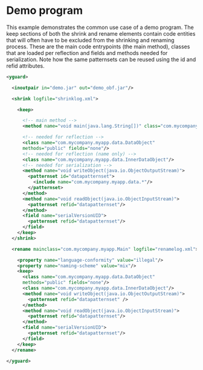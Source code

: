 # Demo program

This example demonstrates the common use case of a demo program. The keep sections of both the shrink and rename elements contain code entities that will often have to be excluded from the shrinking and renaming process. These are the main code entrypoints (the main method), classes that are loaded per reflection and fields and methods needed for serialization. Note how the same patternsets can be reused using the id and refid attributes.

```xml
<yguard>

  <inoutpair in="demo.jar" out="demo_obf.jar"/>

  <shrink logfile="shrinklog.xml">

    <keep>

      <!-- main method -->
      <method name="void main(java.lang.String[])" class="com.mycompany.myapp.Main" />

      <!-- needed for reflection -->
      <class name="com.mycompany.myapp.data.DataObject"
      methods="public" fields="none"/>
      <!-- needed for reflection (name only) -->
      <class name="com.mycompany.myapp.data.InnerDataObject"/>
      <!-- needed for serialization -->
      <method name="void writeObject(java.io.ObjectOutputStream)">
        <patternset id="datapatternset">
          <include name="com.mycompany.myapp.data.*"/>
        </patternset>
      </method>
      <method name="void readObject(java.io.ObjectInputStream)">
        <patternset refid="datapatternset"/>
      </method>
      <field name="serialVersionUID">
        <patternset refid="datapatternset"/>
      </field>
    </keep>
  </shrink>

  <rename mainclass="com.mycompany.myapp.Main" logfile="renamelog.xml">

    <property name="language-conformity" value="illegal"/>
    <property name="naming-scheme" value="mix"/>
    <keep>
      <class name="com.mycompany.myapp.data.DataObject"
      methods="public" fields="none"/>
      <class name="com.mycompany.myapp.data.InnerDataObject"/>
      <method name="void writeObject(java.io.ObjectOutputStream)">
        <patternset refid="datapatternset" />
      </method>
      <method name="void readObject(java.io.ObjectInputStream)">
        <patternset refid="datapatternset"/>
      </method>
      <field name="serialVersionUID">
        <patternset refid="datapatternset"/>
      </field>
    </keep>
  </rename>

</yguard>
```
